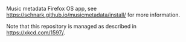 Music metadata Firefox OS app, see https://schnark.github.io/musicmetadata/install/ for more information.

Note that this repository is managed as described in https://xkcd.com/1597/.

